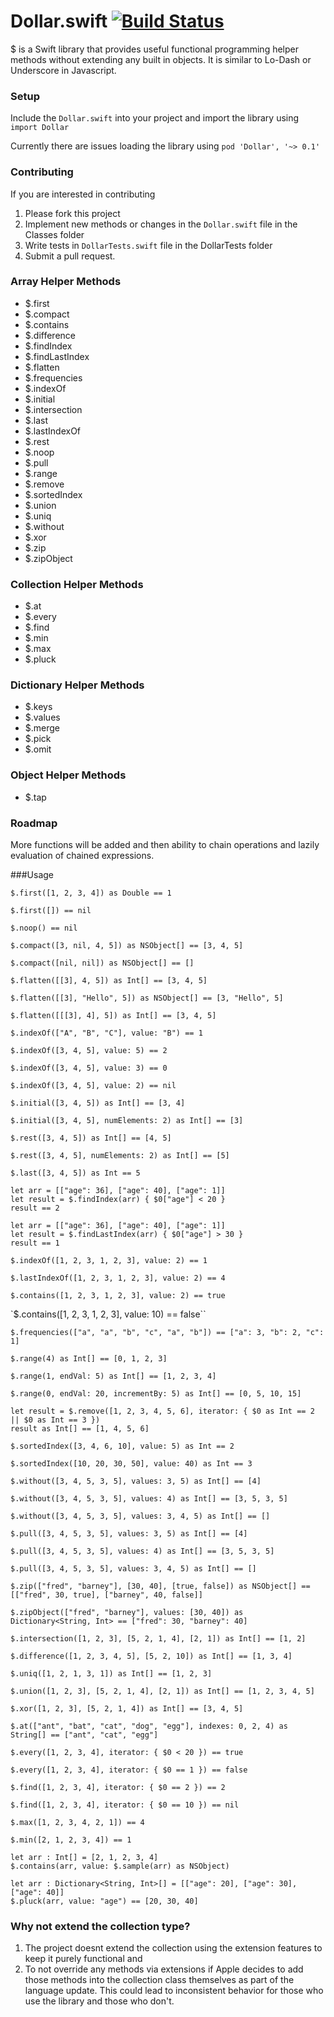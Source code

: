 Dollar.swift [![Build Status](https://travis-ci.org/ankurp/Dollar.swift.svg?branch=master)](https://travis-ci.org/ankurp/Dollar.swift)
===========

$ is a Swift library that provides useful functional programming helper methods without extending any built in objects. It is similar to Lo-Dash or Underscore in Javascript.

### Setup
Include the `Dollar.swift` into your project and import the library using `import Dollar`

Currently there are issues loading the library using `pod 'Dollar', '~> 0.1'`

### Contributing
If you are interested in contributing

1. Please fork this project
2. Implement new methods or changes in the `Dollar.swift` file in the Classes folder
3. Write tests in `DollarTests.swift` file in the DollarTests folder
4. Submit a pull request.

### Array Helper Methods

* $.first
* $.compact
* $.contains
* $.difference
* $.findIndex
* $.findLastIndex
* $.flatten
* $.frequencies
* $.indexOf
* $.initial
* $.intersection
* $.last
* $.lastIndexOf
* $.rest
* $.noop
* $.pull
* $.range
* $.remove
* $.sortedIndex
* $.union
* $.uniq
* $.without
* $.xor
* $.zip
* $.zipObject

### Collection Helper Methods
* $.at
* $.every
* $.find
* $.min
* $.max
* $.pluck

### Dictionary Helper Methods

* $.keys
* $.values
* $.merge
* $.pick
* $.omit

### Object Helper Methods

* $.tap

### Roadmap

More functions will be added and then ability to chain operations and lazily evaluation of chained expressions.

###Usage

`$.first([1, 2, 3, 4]) as Double == 1`

`$.first([]) == nil`

`$.noop() == nil`

`$.compact([3, nil, 4, 5]) as NSObject[] == [3, 4, 5]`

`$.compact([nil, nil]) as NSObject[] == []`

`$.flatten([[3], 4, 5]) as Int[] == [3, 4, 5]`

`$.flatten([[3], "Hello", 5]) as NSObject[] == [3, "Hello", 5]`

`$.flatten([[[3], 4], 5]) as Int[] == [3, 4, 5]`

`$.indexOf(["A", "B", "C"], value: "B") == 1`

`$.indexOf([3, 4, 5], value: 5) == 2`

`$.indexOf([3, 4, 5], value: 3) == 0`

`$.indexOf([3, 4, 5], value: 2) == nil`

`$.initial([3, 4, 5]) as Int[] == [3, 4]`

`$.initial([3, 4, 5], numElements: 2) as Int[] == [3]    `

`$.rest([3, 4, 5]) as Int[] == [4, 5]`

`$.rest([3, 4, 5], numElements: 2) as Int[] == [5]`

`$.last([3, 4, 5]) as Int == 5`

```
let arr = [["age": 36], ["age": 40], ["age": 1]]
let result = $.findIndex(arr) { $0["age"] < 20 }
result == 2
```

```
let arr = [["age": 36], ["age": 40], ["age": 1]]
let result = $.findLastIndex(arr) { $0["age"] > 30 }
result == 1
```

`$.indexOf([1, 2, 3, 1, 2, 3], value: 2) == 1`

`$.lastIndexOf([1, 2, 3, 1, 2, 3], value: 2) == 4`

`$.contains([1, 2, 3, 1, 2, 3], value: 2) == true`

`$.contains([1, 2, 3, 1, 2, 3], value: 10) == false``

`$.frequencies(["a", "a", "b", "c", "a", "b"]) == ["a": 3, "b": 2, "c": 1]`

`$.range(4) as Int[] == [0, 1, 2, 3]`

`$.range(1, endVal: 5) as Int[] == [1, 2, 3, 4]`

`$.range(0, endVal: 20, incrementBy: 5) as Int[] == [0, 5, 10, 15]`

```
let result = $.remove([1, 2, 3, 4, 5, 6], iterator: { $0 as Int == 2 || $0 as Int == 3 })
result as Int[] == [1, 4, 5, 6]
```

`$.sortedIndex([3, 4, 6, 10], value: 5) as Int == 2`

`$.sortedIndex([10, 20, 30, 50], value: 40) as Int == 3`

`$.without([3, 4, 5, 3, 5], values: 3, 5) as Int[] == [4]`

`$.without([3, 4, 5, 3, 5], values: 4) as Int[] == [3, 5, 3, 5]`

`$.without([3, 4, 5, 3, 5], values: 3, 4, 5) as Int[] == []`

`$.pull([3, 4, 5, 3, 5], values: 3, 5) as Int[] == [4]`

`$.pull([3, 4, 5, 3, 5], values: 4) as Int[] == [3, 5, 3, 5]`

`$.pull([3, 4, 5, 3, 5], values: 3, 4, 5) as Int[] == []`

`$.zip(["fred", "barney"], [30, 40], [true, false]) as NSObject[] == [["fred", 30, true], ["barney", 40, false]]`

`$.zipObject(["fred", "barney"], values: [30, 40]) as Dictionary<String, Int> == ["fred": 30, "barney": 40]`

`$.intersection([1, 2, 3], [5, 2, 1, 4], [2, 1]) as Int[] == [1, 2]`

`$.difference([1, 2, 3, 4, 5], [5, 2, 10]) as Int[] == [1, 3, 4]`

`$.uniq([1, 2, 1, 3, 1]) as Int[] == [1, 2, 3]`

`$.union([1, 2, 3], [5, 2, 1, 4], [2, 1]) as Int[] == [1, 2, 3, 4, 5]`

`$.xor([1, 2, 3], [5, 2, 1, 4]) as Int[] == [3, 4, 5]`

`$.at(["ant", "bat", "cat", "dog", "egg"], indexes: 0, 2, 4) as String[] == ["ant", "cat", "egg"]`

`$.every([1, 2, 3, 4], iterator: { $0 < 20 }) == true`

`$.every([1, 2, 3, 4], iterator: { $0 == 1 }) == false`

`$.find([1, 2, 3, 4], iterator: { $0 == 2 }) == 2`

`$.find([1, 2, 3, 4], iterator: { $0 == 10 }) == nil`

`$.max([1, 2, 3, 4, 2, 1]) == 4`

`$.min([2, 1, 2, 3, 4]) == 1`

```
let arr : Int[] = [2, 1, 2, 3, 4]
$.contains(arr, value: $.sample(arr) as NSObject)
```

```
let arr : Dictionary<String, Int>[] = [["age": 20], ["age": 30], ["age": 40]]
$.pluck(arr, value: "age") == [20, 30, 40]
```


### Why not extend the collection type?
1. The project doesnt extend the collection using the extension features to keep it purely functional and
2. To not override any methods via extensions if Apple decides to add those methods into the collection class themselves as part of the language update. This could lead to inconsistent behavior for those who use the library and those who don't.

